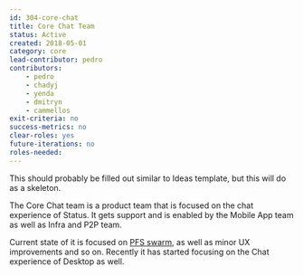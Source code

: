 ```yaml
---
id: 304-core-chat
title: Core Chat Team
status: Active
created: 2018-05-01
category: core
lead-contributor: pedro
contributors:
    - pedro
    - chadyj
    - yenda
    - dmitryn
    - cammellos
exit-criteria: no
success-metrics: no
clear-roles: yes
future-iterations: no
roles-needed:
---
```


This should probably be filled out similar to Ideas template, but this will do
as a skeleton.

The Core Chat team is a product team that is focused on the chat experience of
Status. It gets support and is enabled by the Mobile App team as well as Infra and P2P team.

Current state of it is focused on [PFS swarm](289-perfect-forward-secrecy), as well as minor UX improvements and so on. Recently it has started focusing on the Chat experience of Desktop as well.



